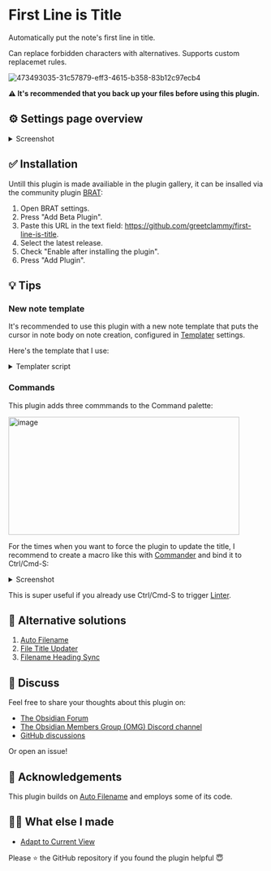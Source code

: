 # First Line is Title

Automatically put the note's first line in title.

Can replace forbidden characters with alternatives. Supports custom replacemet rules.

![473493035-31c57879-eff3-4615-b358-83b12c97ecb4](https://github.com/user-attachments/assets/db239dd6-ae89-4ffa-8c3c-7a1788e600ed)

**⚠️ It's recommended that you back up your files before using this plugin.**

## ⚙️ Settings page overview

<details>
  <summary>Screenshot</summary>
<img width="1126" height="2500" alt="settings" src="https://github.com/user-attachments/assets/b12374f2-d174-40f5-8036-e7c7c44a3e30" />
</details>

## ✅ Installation

Untill this plugin is made availiable in the plugin gallery, it can be insalled via the community plugin [BRAT](https://obsidian.md/plugins?id=obsidian42-brat):

1. Open BRAT settings.
2. Press "Add Beta Plugin".
3. Paste this URL in the text field: https://github.com/greetclammy/first-line-is-title.
4. Select the latest release.
5. Check "Enable after installing the plugin".
6. Press "Add Plugin".

## 💡 Tips

### New note template

It's recommended to use this plugin with a new note template that puts the cursor in note body on note creation, configured in [Templater](https://obsidian.md/plugins?id=templater-obsidian) settings.

Here's the template that I use:

<details>
  <summary>Templater script</summary>

  ```js
---
created: <% moment(tp.file.creation_date()).format("YYYY-MM-DDTHH:mmZ") %>
tags: []
---
<%* 
if (!(/^Untitled(\s\d+)?$/.test(tp.file.title))) { -%>
<% tp.file.title %><%* 
  const leaf = app.workspace.activeLeaf;
  if (leaf && leaf.view.getViewType() !== "canvas") { 
    await tp.file.cursor();
  }
} -%>
<%*
tp.hooks.on_all_templates_executed(async () => {
  const leaf = app.workspace.activeLeaf;
  if (leaf && leaf.view.getViewType() !== "canvas") {
    leaf.setViewState({
      type: "markdown",
      state: {
        mode: "source", 
        source: false
      }
    });
    await leaf.view.editor?.focus();
  }
});
-%>
```
  
</details>

### Commands

This plugin adds three commmands to the Command palette:

<img width="455" height="232" alt="image" src="https://github.com/user-attachments/assets/6efdace0-e168-4115-ac63-c2a63acaf4fd" />

For the times when you want to force the plugin to update the title, I recommend to create a macro like this with [Commander](https://obsidian.md/plugins?id=cmdr) and bind it to Ctrl/Cmd-S:

<details>
  <summary>Screenshot</summary>
<img width="587" height="444" alt="Screenshot 2025-08-18 at 03 02 27" src="https://github.com/user-attachments/assets/156f775a-a3d9-4f61-a7b2-799a12a17ae5" />
</details>

This is super useful if you already use Ctrl/Cmd-S to trigger [Linter](https://obsidian.md/plugins?id=obsidian-linter).

## 👀 Alternative solutions

1. [Auto Filename](https://obsidian.md/plugins?id=auto-filename)
2. [File Title Updater](https://obsidian.md/plugins?id=file-title-updater)
3. [Filename Heading Sync](https://obsidian.md/plugins?id=obsidian-filename-heading-sync)

## 💬 Discuss

Feel free to share your thoughts about this plugin on:

- [The Obsidian Forum](https://forum.obsidian.md/t/plugin-to-automatically-copy-first-line-in-note-to-note-title/103558)
- [The Obsidian Members Group (OMG) Discord channel](https://discord.com/channels/686053708261228577/707816848615407697)
- [GitHub discussions](https://github.com/greetclammy/first-line-is-title/discussions)

Or open an issue!

## 🙏 Acknowledgements

This plugin builds on [Auto Filename](https://obsidian.md/plugins?id=auto-filename) and employs some of its code.

## 👨‍💻 What else I made

- [Adapt to Current View](https://github.com/greetclammy/adapt-to-current-view/)

Please ⭐️ the GitHub repository if you found the plugin helpful 😇
